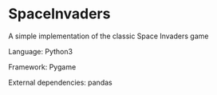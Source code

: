 # SpaceInvaders

A simple implementation of the classic Space Invaders game

Language: Python3

Framework: Pygame

External dependencies: pandas
